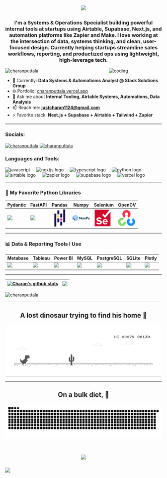 

<h1 align="center">
  <img src="https://readme-typing-svg.herokuapp.com?font=Fira+Code&pause=1000&width=435&lines=Hey%2C+Myself+Charan+Puttala;Great+to+have+you+here!">
</h1> 

<h3 align="center">I'm a Systems & Operations Specialist building powerful internal tools at startups using Airtable, Supabase, Next.js, and automation platforms like Zapier and Make. I love working at the intersection of data, systems thinking, and clean, user-focused design. Currently helping startups streamline sales workflows, reporting, and productized ops using lightweight, high-leverage tech.</h3>

<img align="right" alt="coding" width="170" src="https://i.giphy.com/media/v1.Y2lkPTc5MGI3NjExY3l3d3Z6NG51eHd4bzE0OHlqZ2F0ODlsZTEyN2p6bXJrdmk1MXdweCZlcD12MV9pbnRlcm5hbF9naWZfYnlfaWQmY3Q9Zw/JIX9t2j0ZTN9S/giphy.gif">

<p align="left"> <img src="https://komarev.com/ghpvc/?username=charanputtala&label=Profile%20views&color=0e75b6&style=flat" alt="charanputtala" /> </p>

- 💼 Currently: **Data Systems & Automatioms Analyst @ Stack Solutions Group**
- 🌐 Portfolio: [charanputtala.vercel.app](https://charanputtala.vercel.app)
- 💬 Ask me about **Internal Tooling, Airtable Systems, Automations, Data Analysis**
- 📫 Reach me: **justcharan1124@gmail.com**
- ⚡ Favorite stack: **Next.js + Supabase + Airtable + Tailwind + Zapier**

---

<h3 align="left">Socials:</h3>
<p align="left">
<a href="https://linkedin.com/in/charanputtala" target="blank"><img align="center" src="https://raw.githubusercontent.com/rahuldkjain/github-profile-readme-generator/master/src/images/icons/Social/linked-in-alt.svg" alt="charanputtala" height="30" width="40" /></a>
<a href="https://www.leetcode.com/charanputtala" target="blank"><img align="center" src="https://raw.githubusercontent.com/rahuldkjain/github-profile-readme-generator/master/src/images/icons/Social/leet-code.svg" alt="charanputtala" height="30" width="40" /></a>
</p>

<h3 align="left">Languages and Tools:</h3>
<div align="left">
  <img src="https://cdn.jsdelivr.net/gh/devicons/devicon/icons/javascript/javascript-original.svg" height="30" alt="javascript" />
  <img width="12" />
  <img src="https://cdn.jsdelivr.net/gh/devicons/devicon/icons/nextjs/nextjs-original.svg" height="30" alt="nextjs logo" />
  <img width="12" />
  <img src="https://cdn.jsdelivr.net/gh/devicons/devicon/icons/typescript/typescript-original.svg" height="30" alt="typescript logo" />
  <img width="12" />
  <img src="https://cdn.jsdelivr.net/gh/devicons/devicon/icons/python/python-original.svg" height="30" alt="python logo" />
  <img width="12" />
  <img src="https://cdn.simpleicons.org/airtable/000" height="30" alt="airtable logo" />
  <img width="12" />
  <img src="https://cdn.simpleicons.org/zapier/FF4A00" height="30" alt="zapier logo" />
  <img width="12" />
  <img src="https://cdn.simpleicons.org/supabase/3ECF8E" height="30" alt="supabase logo" />
  <img width="12" />
  <img src="https://cdn.simpleicons.org/vercel/000" height="30" alt="vercel logo" />
</div>

---

### 🔧 My Favorite Python Libraries

| Pydantic | FastAPI | Pandas | Numpy | Selenium | OpenCV |
|----------|----------|----------|----------|----------|----------|
|<img src="https://cdn.simpleicons.org/pydantic/blue" height="55" />|<img src="https://cdn.simpleicons.org/fastapi/009688" height="55" />|<img src="https://github.com/devicons/devicon/blob/master/icons/pandas/pandas-original.svg" height="55"/>|<img src="https://github.com/devicons/devicon/blob/master/icons/numpy/numpy-original-wordmark.svg" height="55"/>|<img src="https://github.com/devicons/devicon/blob/master/icons/selenium/selenium-original.svg" height="55"/>|<img src="https://github.com/devicons/devicon/blob/master/icons/opencv/opencv-original.svg" height="55"/>|

---

### 📊 Data & Reporting Tools I Use

| Metabase | Tableau | Power BI | MySQL | PostgreSQL | SQLite | Plotly |
|----------|----------|----------|----------|----------|----------|----------|
|<img src="https://cdn.simpleicons.org/metabase/509EE3" height="55"/>|<img src="https://cdn.simpleicons.org/tableau/E97627" height="55"/>|<img src="https://cdn.simpleicons.org/powerbi/F2C811" height="55"/>|<img src="https://cdn.simpleicons.org/mysql/4479A1" height="55"/>|<img src="https://cdn.simpleicons.org/postgresql/4169E1" height="55"/>|<img src="https://cdn.simpleicons.org/sqlite/003B57" height="55"/>|<img src="https://cdn.simpleicons.org/plotly/3F4F75" height="55"/>|

---

| <a href="https://github.com/anuraghazra/github-readme-stats"><img align="center" src="https://github-readme-stats.vercel.app/api?username=charanputtala&show_icons=true&include_all_commits=true&theme=buefy&hide_border=true" alt="Charan's github stats" /></a> | <a href="https://github.com/anuraghazra/github-readme-stats"><img align="center" src="https://github-readme-stats.vercel.app/api/top-langs/?username=charanputtala&layout=compact&theme=buefy&hide_border=true" /></a> |
| ------------- | ------------- |

<p><img align="center" src="https://github-readme-streak-stats.herokuapp.com/?user=charanputtala&" alt="charanputtala" /></p>

---

<h2 align="center">A lost dinosaur trying to find his home 🦖</h2>

<div align="center">
<img align="center" width="500" alt="GIF" src="https://github.com/charanputtala/gifs_for_readme/blob/main/dino.gif" />
</div>

---

<h2 align="center">On a bulk diet, 🐍  </h2>

![GitHub Contribution Snake](https://github.com/charanputtala/gifs_for_readme/blob/main/github-contribution-grid-snake.svg)

<h1 align="center">
  <img src="https://readme-typing-svg.herokuapp.com?font=Fira+Code&pause=1000&width=435&lines=Thank+You+for+Visiting+!!">
</h1> 

<p align="left">
     <img src="https://capsule-render.vercel.app/api?type=waving&color=gradient&height=100&section=footer"/>
</p>
